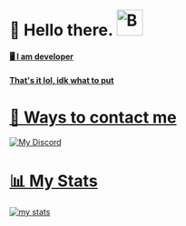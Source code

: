 # 👋 Hello there. <a href='https://ko-fi.com/noone69' target='_blank'><img height='32' style='border:0px;height:46px;' src='https://az743702.vo.msecnd.net/cdn/kofi3.png?v=0' border='0' alt='Buy Me a Coffee at ko-fi.com' />
#### 🖥️ I am developer
#### That's it lol, idk what to put
# 💬 Ways to contact me
![My Discord](https://discord-readme-badge.vercel.app/api?id=821542308406362112)

# 📊 My Stats
[![my stats](https://github-readme-stats.vercel.app/api?username=Equinox404)](https://github.com/anuraghazra/github-readme-stats)
 
